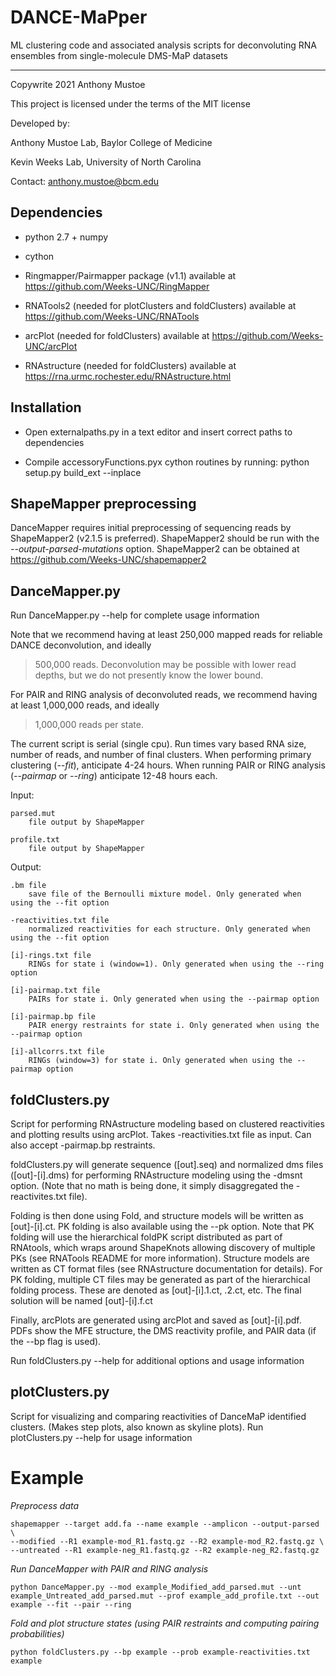 # DANCE-MaPper
ML clustering code and associated analysis scripts for deconvoluting RNA ensembles
from single-molecule DMS-MaP datasets

-----------------------------------------
Copywrite 2021 Anthony Mustoe

This project is licensed under the terms of the MIT license

Developed by:

Anthony Mustoe Lab, Baylor College of Medicine

Kevin Weeks Lab, University of North Carolina

Contact: anthony.mustoe@bcm.edu



Dependencies
------------
- python 2.7 + numpy

- cython 

- Ringmapper/Pairmapper package (v1.1)
    available at https://github.com/Weeks-UNC/RingMapper

- RNATools2 (needed for plotClusters and foldClusters)
    available at https://github.com/Weeks-UNC/RNATools

- arcPlot (needed for foldClusters)
    available at https://github.com/Weeks-UNC/arcPlot
    
- RNAstructure (needed for foldClusters)
    available at https://rna.urmc.rochester.edu/RNAstructure.html



Installation
------------
- Open externalpaths.py in a text editor and insert correct paths to dependencies

- Compile accessoryFunctions.pyx cython routines by running:
    python setup.py build_ext --inplace



ShapeMapper preprocessing
-----------------------
DanceMapper requires initial preprocessing of sequencing reads by ShapeMapper2 (v2.1.5 is preferred). 
ShapeMapper2 should be run with the *--output-parsed-mutations* option.
ShapeMapper2 can be obtained at https://github.com/Weeks-UNC/shapemapper2


DanceMapper.py
--------------
Run DanceMapper.py --help for complete usage information

Note that we recommend having at least 250,000 mapped reads for reliable DANCE deconvolution, and ideally
>500,000 reads. Deconvolution may be possible with lower read depths, but we do not presently know the 
lower bound. 

For PAIR and RING analysis of deconvoluted reads, we recommend having at least 1,000,000 reads, and ideally
>1,000,000 reads per state.

The current script is serial (single cpu). Run times vary based RNA size, number of reads, and number
of final clusters. When performing primary clustering (*--fit*), anticipate 4-24 hours. When running
PAIR or RING analysis (*--pairmap* or *--ring*) anticipate 12-48 hours each. 


Input:
    
    parsed.mut 
        file output by ShapeMapper
    
    profile.txt 
        file output by ShapeMapper
    

Output:

    .bm file 
        save file of the Bernoulli mixture model. Only generated when using the --fit option

    -reactivities.txt file
        normalized reactivities for each structure. Only generated when using the --fit option

    [i]-rings.txt file
        RINGs for state i (window=1). Only generated when using the --ring option

    [i]-pairmap.txt file
        PAIRs for state i. Only generated when using the --pairmap option

    [i]-pairmap.bp file
        PAIR energy restraints for state i. Only generated when using the --pairmap option

    [i]-allcorrs.txt file
        RINGs (window=3) for state i. Only generated when using the --pairmap option



foldClusters.py
----------------
Script for performing RNAstructure modeling based on clustered reactivities and plotting results 
using arcPlot. Takes -reactivities.txt file as input. Can also accept -pairmap.bp restraints. 

foldClusters.py will generate sequence ([out].seq) and normalized dms files ([out]-[i].dms) for
performing RNAstructure modeling using the -dmsnt option. (Note that no math is being done, 
it simply disaggregated the -reactivites.txt file).

Folding is then done using Fold, and structure models will be written as [out]-[i].ct. 
PK folding is also available using the --pk option. Note that PK folding will use the hierarchical 
foldPK script distributed as part of RNAtools, which wraps around ShapeKnots allowing discovery of 
multiple PKs (see RNATools README for more information). Structure models are written as CT format files 
(see RNAstructure documentation for details). For PK folding, multiple CT files may be generated as 
part of the hierarchical folding process. These are denoted as [out]-[i].1.ct, .2.ct, etc. 
The final solution will be named [out]-[i].f.ct

Finally, arcPlots are generated using arcPlot and saved as [out]-[i].pdf. PDFs show
the MFE structure, the DMS reactivity profile, and PAIR data (if the --bp flag is used).

Run foldClusters.py --help for additional options and usage information




plotClusters.py
----------------
Script for visualizing and comparing reactivities of DanceMaP identified clusters.
(Makes step plots, also known as skyline plots).
Run plotClusters.py --help for usage information




Example
========

*Preprocess data*

    shapemapper --target add.fa --name example --amplicon --output-parsed \
    --modified --R1 example-mod_R1.fastq.gz --R2 example-mod_R2.fastq.gz \
    --untreated --R1 example-neg_R1.fastq.gz --R2 example-neg_R2.fastq.gz

*Run DanceMapper with PAIR and RING analysis*

    python DanceMapper.py --mod example_Modified_add_parsed.mut --unt example_Untreated_add_parsed.mut --prof example_add_profile.txt --out example --fit --pair --ring


*Fold and plot structure states (using PAIR restraints and computing pairing probabilities)*
    
    python foldClusters.py --bp example --prob example-reactivities.txt example




